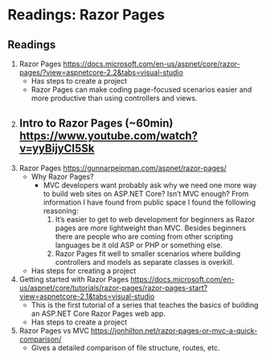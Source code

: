 #  Readings: Razor Pages

##  Readings
1.  Razor Pages  https://docs.microsoft.com/en-us/aspnet/core/razor-pages/?view=aspnetcore-2.2&tabs=visual-studio
    -  Has steps to create a project
    -  Razor Pages can make coding page-focused scenarios easier and more productive than using controllers and views.
2.  Intro to Razor Pages (~60min)  https://www.youtube.com/watch?v=yyBijyCI5Sk
    -  
3.  Razor Pages  https://gunnarpeipman.com/aspnet/razor-pages/
    -  Why Razor Pages?
        -  MVC developers want probably ask why we need one more way to build web sites on ASP.NET Core? Isn’t MVC enough? From information I have found from public space I found the following reasoning:
            1.  It’s easier to get to web development for beginners as Razor pages are more lightweight than MVC. Besides beginners there are people who are coming from other scripting languages be it old ASP or PHP or something else.
            2.  Razor Pages fit well to smaller scenarios where building controllers and models as separate classes is overkill.
    -  Has steps for creating a project
4.  Getting started with Razor Pages  https://docs.microsoft.com/en-us/aspnet/core/tutorials/razor-pages/razor-pages-start?view=aspnetcore-2.1&tabs=visual-studio
    -  This is the first tutorial of a series that teaches the basics of building an ASP.NET Core Razor Pages web app.
    -  Has steps to create a project
5.  Razor Pages vs MVC  https://jonhilton.net/razor-pages-or-mvc-a-quick-comparison/
    -  Gives a detailed comparison of file structure, routes, etc.